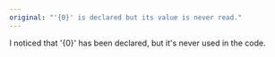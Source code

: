 ```yaml
---
original: "'{0}' is declared but its value is never read."
---
```


I noticed that '{0}' has been declared, but it's never used in the code.
